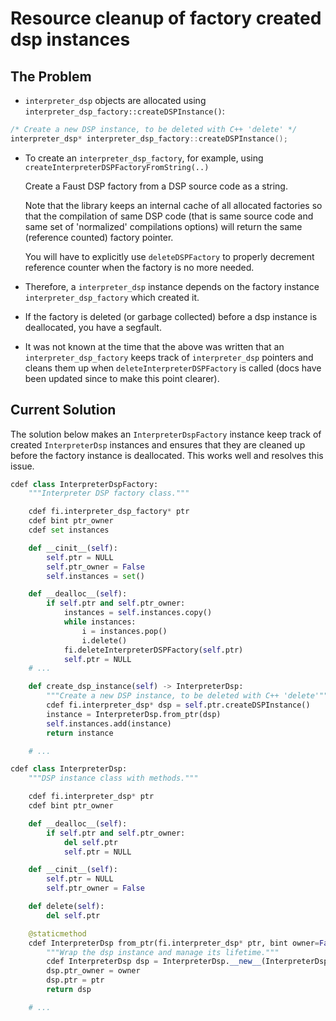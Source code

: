 # Resource cleanup of factory created dsp instances

## The Problem

- `interpreter_dsp` objects are allocated using `interpreter_dsp_factory::createDSPInstance()`:

```c++
/* Create a new DSP instance, to be deleted with C++ 'delete' */
interpreter_dsp* interpreter_dsp_factory::createDSPInstance();
```

- To create an `interpreter_dsp_factory`, for example, using `createInterpreterDSPFactoryFromString(..)`

  Create a Faust DSP factory from a DSP source code as a string.

  Note that the library keeps an internal cache of all allocated factories so that the compilation of same DSP code (that is same source code and same set of 'normalized' compilations options) will return the same (reference counted) factory pointer.

  You will have to explicitly use `deleteDSPFactory` to properly decrement reference counter when the factory is no more needed.

- Therefore, a `interpreter_dsp` instance depends on the factory instance `interpreter_dsp_factory` which created it.

- If the factory is deleted (or garbage collected) before a dsp instance is deallocated, you have a segfault.

- It was not known at the time that the above was written that an `interpreter_dsp_factory` keeps track of `interpreter_dsp` pointers and cleans them up when `deleteInterpreterDSPFactory` is called (docs have been updated since to make this point clearer).

## Current Solution

The solution below makes an `InterpreterDspFactory` instance keep track of created `InterpreterDsp` instances and ensures that they are cleaned up before the factory instance is deallocated. This works well and resolves this issue.

```python
cdef class InterpreterDspFactory:
    """Interpreter DSP factory class."""

    cdef fi.interpreter_dsp_factory* ptr
    cdef bint ptr_owner
    cdef set instances

    def __cinit__(self):
        self.ptr = NULL
        self.ptr_owner = False
        self.instances = set()

    def __dealloc__(self):
        if self.ptr and self.ptr_owner:
            instances = self.instances.copy()
            while instances:
                i = instances.pop()
                i.delete()
            fi.deleteInterpreterDSPFactory(self.ptr)
            self.ptr = NULL
    # ...

    def create_dsp_instance(self) -> InterpreterDsp:
        """Create a new DSP instance, to be deleted with C++ 'delete'"""
        cdef fi.interpreter_dsp* dsp = self.ptr.createDSPInstance()
        instance = InterpreterDsp.from_ptr(dsp)
        self.instances.add(instance)
        return instance

    # ...

cdef class InterpreterDsp:
    """DSP instance class with methods."""

    cdef fi.interpreter_dsp* ptr
    cdef bint ptr_owner

    def __dealloc__(self):
        if self.ptr and self.ptr_owner:
            del self.ptr
            self.ptr = NULL

    def __cinit__(self):
        self.ptr = NULL
        self.ptr_owner = False

    def delete(self):
        del self.ptr

    @staticmethod
    cdef InterpreterDsp from_ptr(fi.interpreter_dsp* ptr, bint owner=False):
        """Wrap the dsp instance and manage its lifetime."""
        cdef InterpreterDsp dsp = InterpreterDsp.__new__(InterpreterDsp)
        dsp.ptr_owner = owner
        dsp.ptr = ptr
        return dsp

    # ...
```
